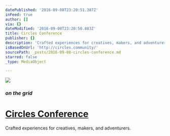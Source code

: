 ```yaml
---
datePublished: '2016-09-08T23:20:51.387Z'
inFeed: true
author: []
via: {}
dateModified: '2016-09-08T23:20:50.883Z'
title: Circles Conference
publisher: {}
description: 'Crafted experiences for creatives, makers, and adventurers. '
isBasedOnUrl: 'http://circles.community/'
sourcePath: _posts/2016-09-08-circles-conference.md
starred: false
_type: MediaObject

---
```

![](https://the-grid-user-content.s3-us-west-2.amazonaws.com/1f4e81fc-6cae-45c3-9bc5-9fb84dcacbb2.png)

### _on the grid_

# [Circles Conference][0]

Crafted experiences for creatives, makers, and adventurers. 

[0]: http://circles.community/ "Circles Conf Community"